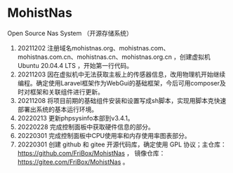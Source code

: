# MohistNas
Open Source Nas System （开源存储系统）

001.  20211202  注册域名mohistnas.org、mohistnas.com、mohistnas.com.cn、mohistnas.cn、mohistnas.org.cn ，创建虚拟机 Ubuntu 20.04.4 LTS ，开始第一行代码。
002.  20211203  因在虚拟机中无法获取主板上的传感器信息，改用物理机开始继续编程。确定使用Laravel框架作为WebGui的基础框架，今后可用composer及时对框架和关联组件进行更新。
003.  20211208  将项目前期的基础组件安装和设置写成sh脚本，实现用脚本克快速部署出系统的基本运行环境。
004.  20220213  更新phpsysinfo本部到v3.4.1。
005.  20220228  完成控制面板中获取硬件信息的部分。
006.  20220301  完成控制面板中CPU使用率和内存使用率图表部分。
007.  20220301  创建 github 和 gitee 开源代码库，确定使用 GPL 协议；主仓库：https://github.com/FriBox/MohistNas ， 镜像仓库：https://gitee.com/FriBox/MohistNas 。

